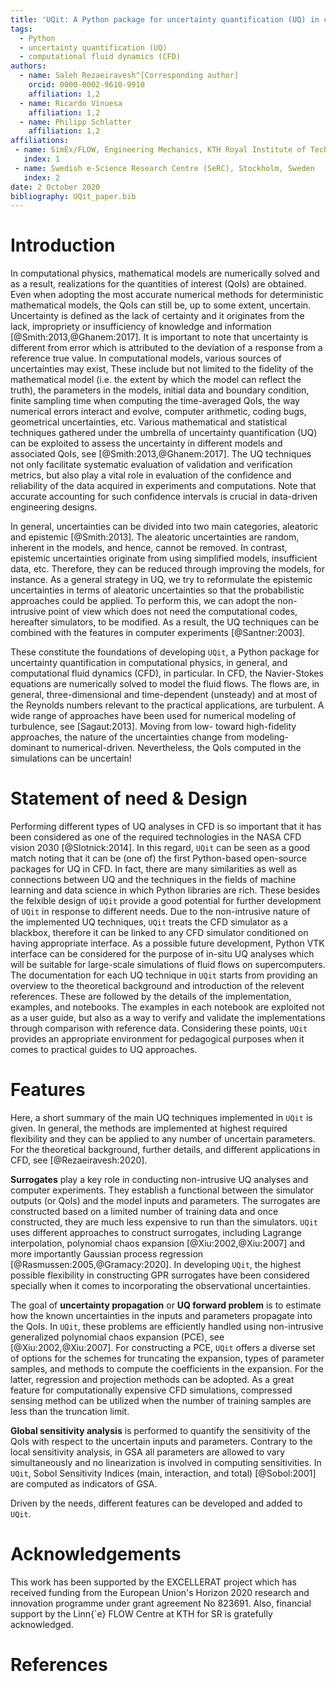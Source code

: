 ```yaml
---
title: 'UQit: A Python package for uncertainty quantification (UQ) in computational fluid dynamics (CFD)'
tags:
  - Python
  - uncertainty quantification (UQ)
  - computational fluid dynamics (CFD)
authors:
  - name: Saleh Rezaeiravesh^[Corresponding author]
    orcid: 0000-0002-9610-9910
    affiliation: 1,2 
  - name: Ricardo Vinuesa
    affiliation: 1,2
  - name: Philipp Schlatter
    affiliation: 1,2
affiliations:
 - name: SimEx/FLOW, Engineering Mechanics, KTH Royal Institute of Technology, Stockholm, Sweden
   index: 1
 - name: Swedish e-Science Research Centre (SeRC), Stockholm, Sweden
   index: 2
date: 2 October 2020
bibliography: UQit_paper.bib
---
```



# Introduction

In computational physics, mathematical models are numerically solved and as a result, realizations for the quantities of interest (QoIs) are obtained. 
Even when adopting the most accurate numerical methods for deterministic mathematical models, the QoIs can still be, up to some extent, uncertain. 
Uncertainty is defined as the lack of certainty and it originates from the lack, impropriety or insufficiency of knowledge and information [@Smith:2013,@Ghanem:2017].
It is important to note that uncertainty is different from error which is attributed to the deviation of a response from a reference true value. 
In computational models, various sources of uncertainties may exist,
These include but not limited to the fidelity of the mathematical model (i.e. the extent by which the model can reflect the truth), the parameters in the models, initial data and boundary condition, finite sampling time when computing the time-averaged QoIs, the way numerical errors interact and evolve, computer arithmetic, coding bugs, geometrical uncertainties, etc. 
Various mathematical and statistical techniques gathered under the umbrella of uncertainty quantification (UQ) can be exploited to assess the uncertainty in different models and associated QoIs, see [@Smith:2013,@Ghanem:2017]. 
The UQ techniques not only facilitate systematic evaluation of validation and verification metrics, but also play a vital role in evaluation of the confidence and reliability of the data acquired in experiments and computations. 
Note that accurate accounting for such confidence intervals is crucial in data-driven engineering designs. 


In general, uncertainties can be divided into two main categories, aleatoric and epistemic [@Smith:2013]. 
The aleatoric uncertainties are random, inherent in the models, and hence, cannot be removed.
In contrast, epistemic uncertainties originate from using simplified models, insufficient data, etc.
Therefore,  they can be reduced through improving the models, for instance. 
As a general strategy in UQ, we try to reformulate the epistemic uncertainties in terms of aleatoric uncertainties so that the probabilistic approaches could be applied. 
To perform this, we can adopt the non-intrusive point of view which does not need the computational codes, hereafter simulators, to be modified.
As a result, the UQ techniques can be combined with the features in computer experiments [@Santner:2003].


These constitute the foundations of developing `UQit`, a Python package for uncertainty quantification in computational physics, in general, and computational fluid dynamics (CFD), in particular. 
In CFD, the Navier-Stokes equations are numerically solved to model the fluid flows. 
The flows are, in general, three-dimensional and time-dependent (unsteady) and at most of the Reynolds numbers relevant to the practical applications, are turbulent. 
A wide range of approaches have been used for numerical modeling of turbulence, see [Sagaut:2013].
Moving from low- toward high-fidelity approaches, the nature of the uncertainties change from modeling-dominant to numerical-driven. 
Nevertheless, the QoIs computed in the simulations can be uncertain!  


# Statement of need \& Design

Performing different types of UQ analyses in CFD is so important that it has been considered as one of the required technologies in the NASA CFD vision 2030 [@Slotnick:2014].
In this regard, `UQit` can be seen as a good match noting that it can be (one of) the first Python-based open-source packages for UQ in CFD.
In fact, there are many similarities as well as connections between UQ and the techniques in the fields of machine learning and data science in which Python libraries are rich. 
These besides the felxible design of `UQit` provide a good potential for further development of `UQit` in response to different needs. 
Due to the non-intrusive nature of the implemented UQ techniques, `UQit` treats the CFD simulator as a blackbox, therefore it can be linked to any CFD simulator conditioned on having appropriate interface.
As a possible future development, Python VTK interface can be considered for the purpose of in-situ UQ analyses which will be suitable for large-scale simulations of fluid flows on supercomputers.
The documentation for each UQ technique in `UQit` starts from providing an overview to the theoretical background and introduction of the relevent references. 
These are followed by the details of the implementation, examples, and notebooks.
The examples in each notebook are exploited not as a user guide, but also as a way to verify and validate the implementations through comparison with reference data. 
Considering these points, `UQit` provides an appropriate environment for pedagogical purposes when it comes to practical guides to UQ approaches.  


# Features

Here, a short summary of the main UQ techniques implemented in `UQit` is given. 
In general, the methods are implemented at highest required flexibility and they can be applied to any number of uncertain parameters. 
For the theoretical background, further details, and different applications in CFD, see [@Rezaeiravesh:2020].

**Surrogates** play a key role in conducting non-intrusive UQ analyses and computer experiments.
   They establish a functional between the simulator outputs (or QoIs) and the model inputs and parameters. 
   The surrogates are constructed based on a limited number of training data and once constructed, they are much less expensive to run than the simulators. 
   `UQit` uses different approaches to construct surrogates, including Lagrange interpolation, polynomial chaos expansion [@Xiu:2002,@Xiu:2007] and more importantly Gaussian process regression [@Rasmussen:2005,@Gramacy:2020]. 
   In developing `UQit`, the highest possible flexibility in constructing GPR surrogates have been considered specially when it comes to incorporating the observational uncertainties.


The goal of **uncertainty propagation** or **UQ forward problem** is to estimate how the known uncertainties in the inputs and parameters propagate into the QoIs. 
    In `UQit`, these problems are efficiently handled using non-intrusive generalized polynomial chaos expansion (PCE), see [@Xiu:2002,@Xiu:2007]. 
    For constructing a PCE, `UQit` offers a diverse set of options for the schemes for truncating the expansion, types of parameter samples, and methods to compute the coefficients in the expansion.
    For the latter, regression and projection methods can be adopted. 
    As a great feature for computationally expensive CFD simulations, compressed sensing method can be utilized when the number of training samples are less than the truncation limit. 
    
    
**Global sensitivity analysis** is performed to quantify the sensitivity of the QoIs with respect to the uncertain inputs and parameters. 
Contrary to the local sensitivity analysis, in GSA all parameters are allowed to vary simultaneously and no linearization is involved in computing sensitivities. 
In `UQit`, Sobol Sensitivity Indices (main, interaction, and total) [@Sobol:2001] are computed as indicators of GSA. 

Driven by the needs, different features can be developed and added to `UQit`.


# Acknowledgements

This work has been supported by the EXCELLERAT project which has received funding from the European Union's Horizon 2020 research and innovation programme under grant agreement No 823691.
Also, financial support by the Linn{\`e} FLOW Centre at KTH for SR is gratefully acknowledged.


# References
